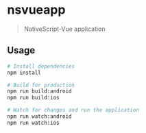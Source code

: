 # nsvueapp

> NativeScript-Vue application

## Usage

``` bash
# Install dependencies
npm install

# Build for production
npm run build:android
npm run build:ios

# Watch for changes and run the application
npm run watch:android
npm run watch:ios
```
